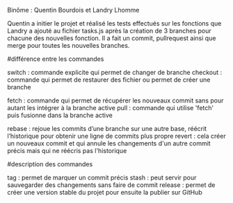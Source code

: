 Binôme : Quentin Bourdois et Landry Lhomme


Quentin a initier le projet et réalisé les tests effectués sur les fonctions que Landry a ajouté au fichier tasks.js après la création de 3 branches pour chacune des nouvelles fonction. Il a fait un commit, pullrequest ainsi que merge pour toutes les nouvelles branches.


#différence entre les commandes

switch : commande explicite qui permet de changer de branche 
checkout : commande qui permet de restaurer des fichier ou permet de créer une branche 


fetch : commande qui permet de récupérer les nouveaux commit sans pour autant les intégrer à la branche active 
pull : commande qui utilise 'fetch' puis fusionne dans la branche active

rebase : rejoue les commits d’une branche sur une autre base, réécrit l’historique pour obtenir une ligne de commits plus propre
revert : cela créer un nouveaux commit et qui annule les changements d'un autre commit précis mais qui ne réécris pas l'historique 

#description des commandes 

tag : permet de marquer un commit précis 
stash : peut servir pour sauvegarder des changements sans faire de commit
release : permet de créer une version stable du projet pour ensuite la publier sur GitHub
